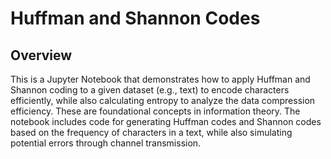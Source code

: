 # Huffman and Shannon Codes
## Overview
This is a Jupyter Notebook that demonstrates how to apply Huffman and Shannon coding to a given dataset (e.g., text) to encode characters efficiently, while also calculating entropy to analyze the data compression efficiency. These are foundational concepts in information theory. 
The notebook includes code for generating Huffman codes and Shannon codes based on the frequency of characters in a text, while also simulating potential errors through channel transmission.
